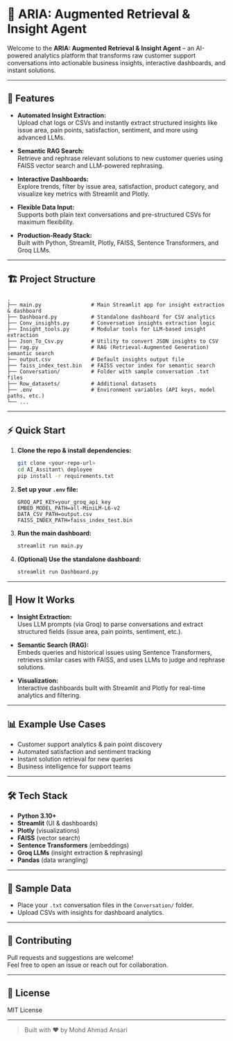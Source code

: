 # 🤖 ARIA: Augmented Retrieval & Insight Agent

Welcome to the **ARIA: Augmented Retrieval & Insight Agent** – an AI-powered analytics platform that transforms raw customer support conversations into actionable business insights, interactive dashboards, and instant solutions.

---

## 🚀 Features

- **Automated Insight Extraction:**  
  Upload chat logs or CSVs and instantly extract structured insights like issue area, pain points, satisfaction, sentiment, and more using advanced LLMs.

- **Semantic RAG Search:**  
  Retrieve and rephrase relevant solutions to new customer queries using FAISS vector search and LLM-powered rephrasing.

- **Interactive Dashboards:**  
  Explore trends, filter by issue area, satisfaction, product category, and visualize key metrics with Streamlit and Plotly.

- **Flexible Data Input:**  
  Supports both plain text conversations and pre-structured CSVs for maximum flexibility.

- **Production-Ready Stack:**  
  Built with Python, Streamlit, Plotly, FAISS, Sentence Transformers, and Groq LLMs.

---

## 🏗️ Project Structure

```
.
├── main.py                # Main Streamlit app for insight extraction & dashboard
├── Dashboard.py           # Standalone dashboard for CSV analytics
├── Conv_insights.py       # Conversation insights extraction logic
├── Insight_tools.py       # Modular tools for LLM-based insight extraction
├── Json_To_Csv.py         # Utility to convert JSON insights to CSV
├── rag.py                 # RAG (Retrieval-Augmented Generation) semantic search
├── output.csv             # Default insights output file
├── faiss_index_test.bin   # FAISS vector index for semantic search
├── Conversation/          # Folder with sample conversation .txt files
├── Row_datasets/          # Additional datasets
├── .env                   # Environment variables (API keys, model paths, etc.)
└── ...
```

---

## ⚡ Quick Start

1. **Clone the repo & install dependencies:**
    ```sh
    git clone <your-repo-url>
    cd AI_Assitant\ deployee
    pip install -r requirements.txt
    ```

2. **Set up your `.env` file:**
    ```
    GROQ_API_KEY=your_groq_api_key
    EMBED_MODEL_PATH=all-MiniLM-L6-v2
    DATA_CSV_PATH=output.csv
    FAISS_INDEX_PATH=faiss_index_test.bin
    ```

3. **Run the main dashboard:**
    ```sh
    streamlit run main.py
    ```

4. **(Optional) Use the standalone dashboard:**
    ```sh
    streamlit run Dashboard.py
    ```

---

## 🧠 How It Works

- **Insight Extraction:**  
  Uses LLM prompts (via Groq) to parse conversations and extract structured fields (issue area, pain points, sentiment, etc.).

- **Semantic Search (RAG):**  
  Embeds queries and historical issues using Sentence Transformers, retrieves similar cases with FAISS, and uses LLMs to judge and rephrase solutions.

- **Visualization:**  
  Interactive dashboards built with Streamlit and Plotly for real-time analytics and filtering.

---

## 📊 Example Use Cases

- Customer support analytics & pain point discovery
- Automated satisfaction and sentiment tracking
- Instant solution retrieval for new queries
- Business intelligence for support teams

---

## 🛠️ Tech Stack

- **Python 3.10+**
- **Streamlit** (UI & dashboards)
- **Plotly** (visualizations)
- **FAISS** (vector search)
- **Sentence Transformers** (embeddings)
- **Groq LLMs** (insight extraction & rephrasing)
- **Pandas** (data wrangling)

---

## 📂 Sample Data

- Place your `.txt` conversation files in the `Conversation/` folder.
- Upload CSVs with insights for dashboard analytics.

---

## 🤝 Contributing

Pull requests and suggestions are welcome!  
Feel free to open an issue or reach out for collaboration.

---

## 📄 License

MIT License

---

> Built with ❤️ by Mohd Ahmad Ansari
